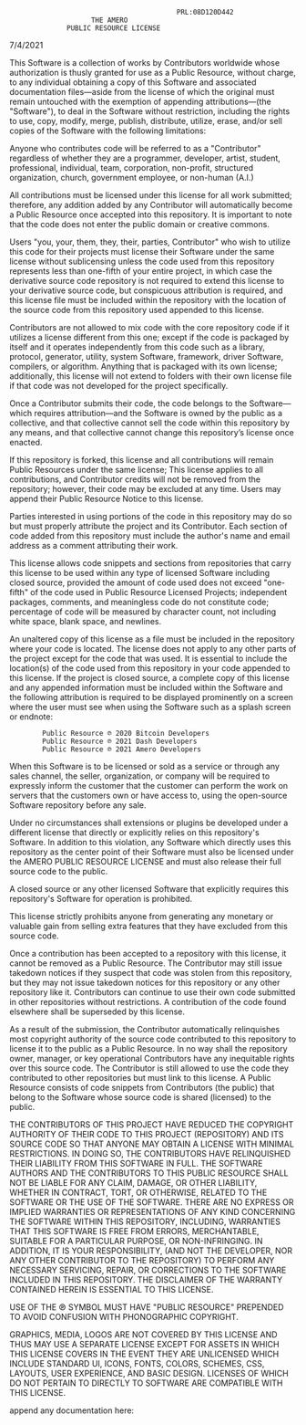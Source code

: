                                              PRL:08D120D442
                        THE AMERO
                  PUBLIC RESOURCE LICENSE                  
7/4/2021

This Software is a  collection  of  works  by  Contributors
worldwide whose authorization is thusly granted for use  as
a  Public  Resource,  without  charge,  to  any  individual
obtaining  a  copy  of   this   Software   and   associated
documentation files—aside from the  license  of  which  the
original  must  remain  untouched  with  the  exemption  of
appending attributions—(the "Software"),  to  deal  in  the
Software without restriction, including the rights to  use,
copy, modify, merge, publish, distribute,  utilize,  erase,
and/or sell copies  of  the  Software  with  the  following
limitations:

Anyone who contributes  code  will  be  referred  to  as  a
"Contributor" regardless of whether they are a  programmer,
developer, artist, student, professional, individual, team,
corporation, non-profit, structured  organization,  church,
government employee, or non-human (A.I.)

All contributions must be licensed under this  license  for
all work submitted; therefore, any addition  added  by  any
Contributor will automatically  become  a  Public  Resource
once accepted into this repository. It is important to note
that the code does not enter the public domain or  creative
commons.

Users "you, your, them, they, their, parties,  Contributor"
who wish to utilize  this  code  for  their  projects  must
license their  Software  under  the  same  license  without
sublicensing unless the  code  used  from  this  repository
represents less than one-fifth of your entire  project,  in
which case the derivative source  code  repository  is  not
required to extend this license to your  derivative  source
code, but conspicuous attribution  is  required,  and  this
license file must be included within  the  repository  with
the location of the source code from this  repository  used
appended to this license.

Contributors are not allowed to  mix  code  with  the  core
repository code if it utilizes  a  license  different  from
this one; except if the code is packaged by itself  and  it
operates independently from this code such  as  a  library,
protocol, generator, utility, system  Software,  framework,
driver Software, compilers, or algorithm. Anything that  is
packaged with its own license; additionally,  this  license
will not extend to folders with their own license  file  if
that code was not developed for the project specifically.

Once a Contributor submits their code, the code belongs  to
the Software—which requires attribution—and the Software is
owned by the public as a collective,  and  that  collective
cannot sell the code within this repository by  any  means,
and that collective cannot change this repository’s license
once enacted.

If  this  repository  is  forked,  this  license  and   all
contributions will remain Public Resources under  the  same
license; This license applies  to  all  contributions,  and
Contributor  credits  will  not   be   removed   from   the
repository; however, their code  may  be  excluded  at  any
time. Users may append their Public Resource Notice to this
license. 

Parties interested in using portions of the  code  in  this
repository may  do  so  but  must  properly  attribute  the
project and its Contributor. Each  section  of  code  added
from this repository must include  the  author's  name  and
email address as a comment attributing their work.

This  license  allows  code  snippets  and  sections   from
repositories that carry this license to be used within  any
type of licensed Software including closed source, provided
the amount of code used does not exceed "one-fifth" of  the
code used in Public Resource Licensed Projects; independent
packages, comments, and meaningless code do not  constitute
code; percentage of code  will  be  measured  by  character
count,  not  including  white  space,  blank   space,   and
newlines.

An unaltered copy  of  this  license  as  a  file  must  be
included in the repository where your code is located.  The
license does not apply to any other parts  of  the  project
except for the code that  was  used.  It  is  essential  to
include  the  location(s)  of  the  code  used  from   this
repository in your code appended to this  license.  If  the
project is closed source, a complete copy of  this  license
and any appended information must be  included  within  the
Software and the following attribution is  required  to  be
displayed prominently on a screen where the user  must  see
when using the Software such as a splash screen or endnote:

            Public Resource ℗ 2020 Bitcoin Developers
            Public Resource ℗ 2021 Dash Developers
            Public Resource ℗ 2021 Amero Developers

When this Software is to be licensed or sold as  a  service
or through any sales channel, the seller, organization,  or
company will be required to expressly inform  the  customer
that the customer can perform the work on servers that  the
customers own or have  access  to,  using  the  open-source
Software repository before any sale.

Under no  circumstances  shall  extensions  or  plugins  be
developed  under  a  different  license  that  directly  or
explicitly  relies  on  this  repository's   Software.   In
addition to this violation,  any  Software  which  directly
uses this repository as the center point of their  Software
must also be  licensed  under  the  AMERO  PUBLIC  RESOURCE
LICENSE and must also release their full source code to the
public.

A  closed  source  or  any  other  licensed  Software  that
explicitly  requires   this   repository's   Software   for
operation is prohibited.

This license strictly prohibits anyone from generating  any
monetary or valuable gain from selling extra features  that
they have excluded from this source code.

Once a contribution has been accepted to a repository  with
this license, it cannot be removed as  a  Public  Resource.
The Contributor may still issue takedown  notices  if  they
suspect that code was stolen from this repository, but they
may not issue takedown notices for this repository  or  any
other repository like it. Contributors can continue to  use
their own code  submitted  in  other  repositories  without
restrictions. A contribution of the  code  found  elsewhere
shall be superseded by this license.

As  a   result   of   the   submission,   the   Contributor
automatically relinquishes most copyright authority of  the
source code contributed to this repository to license it to
the public as a  Public  Resource.  In  no  way  shall  the
repository owner, manager, or key operational  Contributors
have any inequitable rights  over  this  source  code.  The
Contributor  is  still  allowed  to  use  the   code   they
contributed to other repositories but  must  link  to  this
license. A Public Resource consists of code  snippets  from
Contributors (the public) that belong to the Software whose
source code is shared (licensed) to the public.

THE CONTRIBUTORS OF THIS PROJECT HAVE REDUCED THE COPYRIGHT
AUTHORITY OF THEIR CODE TO THIS  PROJECT  (REPOSITORY)  AND
ITS SOURCE CODE SO THAT ANYONE MAY OBTAIN  A  LICENSE  WITH
MINIMAL RESTRICTIONS. IN DOING SO,  THE  CONTRIBUTORS  HAVE
RELINQUISHED THEIR LIABILITY FROM THIS  SOFTWARE  IN  FULL.
THE SOFTWARE AUTHORS AND THE CONTRIBUTORS  TO  THIS  PUBLIC
RESOURCE SHALL NOT BE LIABLE  FOR  ANY  CLAIM,  DAMAGE,  OR
OTHER LIABILITY, WHETHER IN CONTRACT, TORT,  OR  OTHERWISE,
RELATED TO THE SOFTWARE OR THE USE OF THE  SOFTWARE.  THERE
ARE NO EXPRESS OR IMPLIED WARRANTIES OR REPRESENTATIONS  OF
ANY KIND CONCERNING THE SOFTWARE  WITHIN  THIS  REPOSITORY,
INCLUDING, WARRANTIES  THAT  THIS  SOFTWARE  IS  FREE  FROM
ERRORS, MERCHANTABLE, SUITABLE FOR A PARTICULAR PURPOSE, OR
NON-INFRINGING. IN ADDITION,  IT  IS  YOUR  RESPONSIBILITY,
(AND NOT THE DEVELOPER, NOR ANY OTHER  CONTRIBUTOR  TO  THE
REPOSITORY) TO PERFORM ANY NECESSARY SERVICING, REPAIR,  OR
CORRECTIONS TO THE SOFTWARE INCLUDED  IN  THIS  REPOSITORY.
THE  DISCLAIMER  OF  THE  WARRANTY  CONTAINED   HEREIN   IS
ESSENTIAL TO THIS LICENSE.

USE OF THE ℗ SYMBOL MUST HAVE "PUBLIC  RESOURCE"  PREPENDED
TO AVOID CONFUSION WITH PHONOGRAPHIC COPYRIGHT.

GRAPHICS, MEDIA, LOGOS ARE NOT COVERED BY THIS LICENSE  AND
THUS MAY USE A SEPARATE LICENSE EXCEPT FOR ASSETS IN  WHICH
THIS LICENSE COVERS IN THE EVENT THEY ARE UNLICENSED  WHICH
INCLUDE STANDARD UI, ICONS, FONTS,  COLORS,  SCHEMES,  CSS,
LAYOUTS, USER EXPERIENCE, AND  BASIC  DESIGN.  LICENSES  OF
WHICH DO NOT PERTAIN TO DIRECTLY TO SOFTWARE ARE COMPATIBLE
WITH THIS LICENSE.

append any documentation here:
